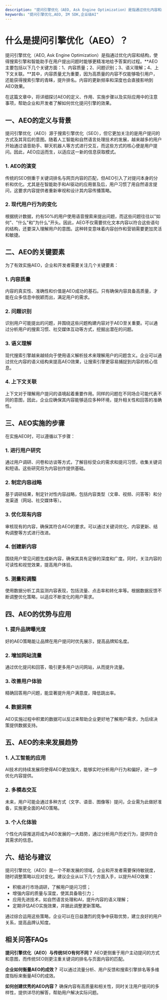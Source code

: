 ```yaml
---
description: "提问引擎优化（AEO, Ask Engine Optimization）是指通过优化内容和结构，使得搜索引擎和智能助手在用户提出问题时能够更精准地给予答案的过程。**AEO主要包括以下几个关键方面：1、内容质量；2、问题识别；3、语义理解；4、上下文关联。**其中，内容质量尤为重要，因为高质量的内容不仅能够吸引用户，还能获得搜索引擎的青睐，提升排名。内容的更新频率和深度也会直接影响到AEO效果。"
keywords: "提问引擎优化,AEO, IM SDK,企业级AI"
---
```

# 什么是提问引擎优化（AEO）？

提问引擎优化（AEO, Ask Engine Optimization）是指通过优化内容和结构，使得搜索引擎和智能助手在用户提出问题时能够更精准地给予答案的过程。**AEO主要包括以下几个关键方面：1、内容质量；2、问题识别；3、语义理解；4、上下文关联。**其中，内容质量尤为重要，因为高质量的内容不仅能够吸引用户，还能获得搜索引擎的青睐，提升排名。内容的更新频率和深度也会直接影响到AEO效果。

在这篇文章中，将详细探讨AEO的定义、作用、实施步骤以及实际应用中的注意事项，帮助企业和开发者了解如何优化提问引擎的效果。

## **一、AEO的定义与背景**

提问引擎优化（AEO）源于搜索引擎优化（SEO），但它更加关注的是用户提问的方式及其背后的意图。随着人工智能和自然语言处理技术的发展，越来越多的用户开始通过语音助手、聊天机器人等方式进行交互，而这些方式的核心便是用户提问。因此，AEO应运而生，以适应这一新的信息获取模式。

### **1. AEO的演变**

传统的SEO侧重于关键词排名与网页内容的匹配，但AEO引入了对提问本身的分析和优化。尤其是在智能助手和AI驱动的应用普及后，用户习惯了用自然语言提问，这要求内容提供者重新审视和设计其内容传播策略。

### **2. 现代用户行为的变化**

根据统计数据，约有50%的用户使用语音搜索来提出问题，而这些问题往往以"如何"、"什么"和"为什么"开头。因此，AEO不仅需要优化文本内容以符合这些语句的结构，还要深入理解用户的意图。这种转变意味着内容创作和营销需要更加灵活和敏捷。

## **二、AEO的关键要素**

为了有效实施AEO，企业和开发者需要关注几个关键要素：

### **1. 内容质量**

内容的真实性、准确性和价值是AEO成功的基石。只有确保内容具备高质量，才能在众多信息中脱颖而出，满足用户的需求。

### **2. 问题识别**

识别用户可能提出的问题，并围绕这些问题构建内容对于AEO至关重要。可以通过分析用户的搜索习惯、社交媒体互动等方式，挖掘出潜在的问题。

### **3. 语义理解**

现代搜索引擎越来越倾向于使用语义解析技术来理解用户的问题含义。企业可以通过优化内容的语义结构来提高AEO效果，让搜索引擎更容易捕捉到内容的核心信息。

### **4. 上下文关联**

上下文对于理解用户提问的语境起着重要作用。同样的问题在不同场合可能代表不同的意图，因此，企业应确保其内容能够适应多种环境，提升相关性和回答的准确性。

## **三、AEO实施的步骤**

在实施AEO时，可以遵循以下步骤：

### **1. 进行用户研究**

通过用户调研、问卷和访谈等方式，了解目标受众的需求和提问习惯，收集关键词和短语。这些研究将为内容创作提供基础。

### **2. 制定内容战略**

基于调研结果，制定针对性内容战略，包括内容类型（文章、视频、问答等）和分发渠道（网站、社交媒体等）。

### **3. 优化现有内容**

审核现有的内容，确保其符合AEO的要求。可以通过关键词优化、内容更新、结构调整等方式进行改进。

### **4. 创建新内容**

围绕用户常见问题生成新内容，确保其具有足够的深度和广度。同时，关注内容的可读性和视觉效果，提高用户体验。

### **5. 测量和调整**

使用数据分析工具监测内容表现，包括流量、点击率和转化率等。根据数据反馈不断调整优化策略，以适应不断变化的用户需求。

## **四、AEO的优势与应用**

### **1. 提升品牌曝光度**

好的AEO策略能让品牌在用户提问时优先展示，提高品牌知名度。

### **2. 增加网站流量**

通过优化提问和回答，吸引更多用户访问网站，从而提升流量。

### **3. 改善用户体验**

精确回答用户问题，能显著提升用户满意度，降低跳出率。

### **4. 数据洞察**

AEO实施过程中积累的数据可以反过来帮助企业更好地了解用户需求，为后续决策提供数据支持。

## **五、AEO的未来发展趋势**

### **1. 人工智能的应用**

AI技术的持续发展将使得AEO更加强大，能够实时分析用户行为和偏好，进一步优化内容提供。

### **2. 多模态交互**

未来，用户可能会通过多种方式（文字、语音、图像等）提问，企业需为此做好准备，实施更全面的AEO策略。

### **3. 个人化体验**

个性化内容推送将成为AEO发展的一大趋势，通过分析用户历史行为，提供符合其需求的信息。

## **六、结论与建议**

提问引擎优化（AEO）是一个不断发展的领域，企业和开发者需要保持敏锐度，随时调整策略以应对变化。建议企业从以下几个方面入手，以提升AEO效果：

- 积极进行市场调研，了解用户提问习惯；
- 增强内容的质量与深度，使其具备吸引力；
- 应用先进技术，如自然语言处理和AI，提升内容的语义理解；
- 定期评估AEO实施效果，并据此调整更新策略。

通过综合运用这些策略，企业可以在日益激烈的竞争中获取优势，建立良好的用户关系，提高品牌认知度。

## **相关问答FAQs**

**提问引擎优化（AEO）与传统SEO有何不同？**
AEO更侧重于用户主动提问的方式和意图，而传统SEO则更注重关键词的排名与页面内容的匹配。

**企业如何衡量AEO的成效？**
可以通过流量分析、用户反馈和搜索引擎排名等多维度指标来衡量AEO的成效。

**如何创建优秀的AEO内容？**
确保内容有高质量和相关性，同时关注用户提问的多样性，提供详尽的解答，帮助用户解决实际问题。
